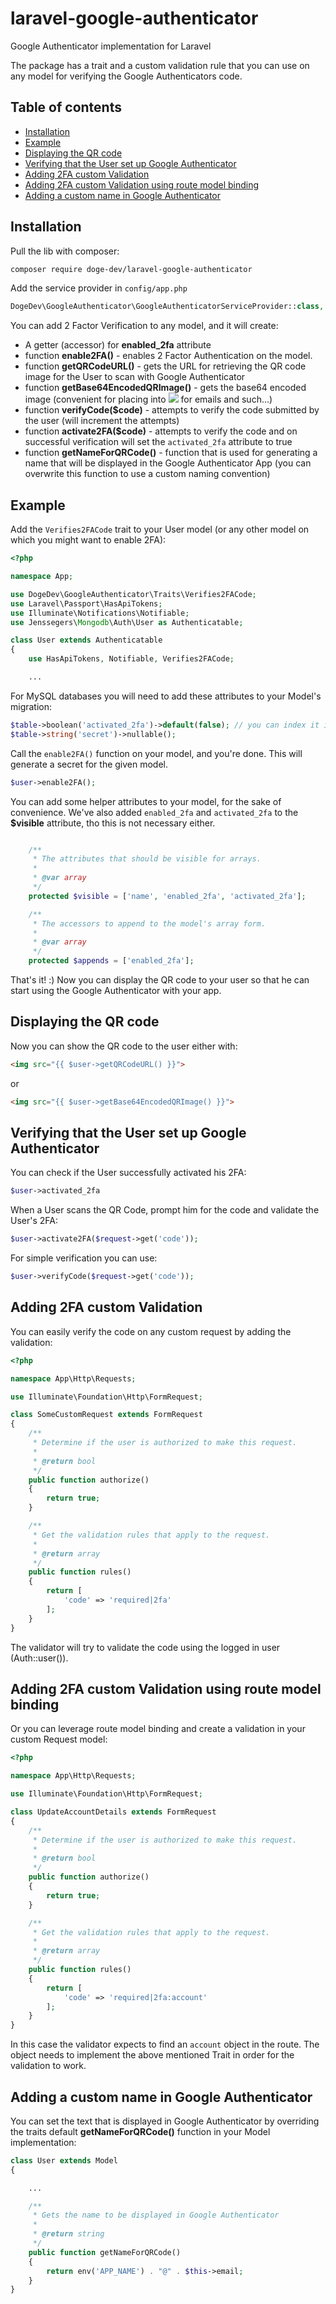 # laravel-google-authenticator

Google Authenticator implementation for Laravel

The package has a trait and a custom validation rule that you can use on any model for verifying the Google Authenticators code.

## Table of contents

* [Installation](#installation)
* [Example](#example)
* [Displaying the QR code](#displaying-the-qr-code)
* [Verifying that the User set up Google Authenticator](#verifying-that-the-user-set-up-google-authenticator)
* [Adding 2FA custom Validation](#adding-2fa-custom-validation)
* [Adding 2FA custom Validation using route model binding](#adding-2fa-custom-validation-using-route-model-binding)
* [Adding a custom name in Google Authenticator](#adding-a-custom-name-in-google-authenticator)

## Installation

Pull the lib with composer:

```bash
composer require doge-dev/laravel-google-authenticator
```

Add the service provider in ```config/app.php```

```php
DogeDev\GoogleAuthenticator\GoogleAuthenticatorServiceProvider::class,
```

You can add 2 Factor Verification to any model, and it will create:

 * A getter (accessor) for **enabled_2fa** attribute
 * function **enable2FA()** - enables 2 Factor Authentication on the model.
 * function **getQRCodeURL()** - gets the URL for retrieving the QR code image for the User to scan with Google Authenticator
 * function **getBase64EncodedQRImage()** - gets the base64 encoded image (convenient for placing into <img src="..."> for emails and such...)
 * function **verifyCode($code)** - attempts to verify the code submitted by the user (will increment the attempts)
 * function **activate2FA($code)** - attempts to verify the code and on successful verification will set the ```activated_2fa``` attribute to true
 * function **getNameForQRCode()** -  function that is used for generating a name that will be displayed in the Google Authenticator App (you can overwrite this function to use a custom naming convention)

## Example

Add the ```Verifies2FACode``` trait to your User model (or any other model on which you might want to enable 2FA):

```php
<?php

namespace App;

use DogeDev\GoogleAuthenticator\Traits\Verifies2FACode;
use Laravel\Passport\HasApiTokens;
use Illuminate\Notifications\Notifiable;
use Jenssegers\Mongodb\Auth\User as Authenticatable;

class User extends Authenticatable
{
    use HasApiTokens, Notifiable, Verifies2FACode;

    ...
```

For MySQL databases you will need to add these attributes to your Model's migration:

```php
$table->boolean('activated_2fa')->default(false); // you can index it if needed
$table->string('secret')->nullable();
```

Call the ```enable2FA()``` function on your model, and you're done. This will generate a secret for the given model.

```php
$user->enable2FA();
```

You can add some helper attributes to your model, for the sake of convenience. We've also added ```enabled_2fa``` and ```activated_2fa``` to the **$visible** attribute, tho this is not necessary either. 

```php

    /**
     * The attributes that should be visible for arrays.
     *
     * @var array
     */
    protected $visible = ['name', 'enabled_2fa', 'activated_2fa'];

    /**
     * The accessors to append to the model's array form.
     *
     * @var array
     */
    protected $appends = ['enabled_2fa'];

```

That's it! :) Now you can display the QR code to your user so that he can start using the Google Authenticator with your app.

## Displaying the QR code

Now you can show the QR code to the user either with:

```html
<img src="{{ $user->getQRCodeURL() }}">
```

or 

```html
<img src="{{ $user->getBase64EncodedQRImage() }}">
```

## Verifying that the User set up Google Authenticator

You can check if the User successfully activated his 2FA:

```php
$user->activated_2fa 
```

When a User scans the QR Code, prompt him for the code and validate the User's 2FA:

```php
$user->activate2FA($request->get('code'));
```

For simple verification you can use:

```php
$user->verifyCode($request->get('code'));
```

## Adding 2FA custom Validation

You can easily verify the code on any custom request by adding the validation:

```php
<?php

namespace App\Http\Requests;

use Illuminate\Foundation\Http\FormRequest;

class SomeCustomRequest extends FormRequest
{
    /**
     * Determine if the user is authorized to make this request.
     *
     * @return bool
     */
    public function authorize()
    {
        return true;
    }

    /**
     * Get the validation rules that apply to the request.
     *
     * @return array
     */
    public function rules()
    {
        return [
            'code' => 'required|2fa'
        ];
    }
}
```

The validator will try to validate the code using the logged in user (Auth::user()).

## Adding 2FA custom Validation using route model binding

Or you can leverage route model binding and create a validation in your custom Request model:

```php
<?php

namespace App\Http\Requests;

use Illuminate\Foundation\Http\FormRequest;

class UpdateAccountDetails extends FormRequest
{
    /**
     * Determine if the user is authorized to make this request.
     *
     * @return bool
     */
    public function authorize()
    {
        return true;
    }

    /**
     * Get the validation rules that apply to the request.
     *
     * @return array
     */
    public function rules()
    {
        return [
            'code' => 'required|2fa:account'
        ];
    }
}
```

In this case the validator expects to find an ```account``` object in the route. The object needs to implement the above mentioned Trait in order for the validation to work. 


## Adding a custom name in Google Authenticator

You can set the text that is displayed in Google Authenticator by overriding the traits default **getNameForQRCode()** function in your Model implementation:

```php
class User extends Model
{

    ...

    /**
     * Gets the name to be displayed in Google Authenticator
     *
     * @return string
     */
    public function getNameForQRCode()
    {
        return env('APP_NAME') . "@" . $this->email;
    }
}

```